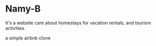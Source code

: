 # Namy-B
It's a website care about  homestays for vacation rentals, and tourism activities.

a simple airbnb clone

